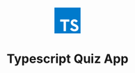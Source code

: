 <p align="center">
    <img src="./src/assets/ts.png" alt="Typescript" width="60" />
</p>
<h1 align="center">Typescript Quiz App</h1>
